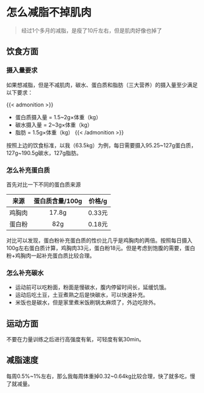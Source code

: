 # 怎么减脂不掉肌肉


> 经过1个多月的减脂，是瘦了10斤左右，但是肌肉好像也掉了<!--more-->

## 饮食方面

### 摄入量要求
如果想减脂，但是不减肌肉，碳水、蛋白质和脂肪（三大营养）的摄入量至少满足以下要求：

{{< admonition >}}
- 蛋白质摄入量 = 1.5~2g×体重（kg）
- 碳水摄入量 = 2~3g×体重（kg）
- 脂肪 = 1.5g×体重（kg）
{{< /admonition >}}

按照上边的饮食标准，以我（63.5kg）为例，每日需要摄入95.25~127g蛋白质，127g~190.5g碳水，127g脂肪。

### 怎么补充蛋白质

首先对比一下不同的蛋白质来源

| 来源   | 蛋白质含量/100g | 价格/g |
| :------: | :---------------: | :------: |
| 鸡胸肉 | 17.8g           | 0.33元 |
| 蛋白粉 | 82g             | 0.18元 | 

对比可以发现，蛋白粉补充蛋白质的性价比几乎是鸡胸肉的两倍。按照每日摄入100g左右蛋白质计算，鸡胸肉33元，蛋白粉18元。但是考虑到饱腹的需要，蛋白粉+鸡胸肉一起补充蛋白质比较合理。

### 怎么补充碳水

- 运动前可以吃粉面，粉面是慢碳水，腹内停留时间长，延缓饥饿。
- 运动后吃土豆，土豆煮熟之后是快碳水，可以快速补充。
- 米饭也是碳水，但是家里煮米饭刷锅太麻烦了，外边吃除外。

## 运动方面

不要在力量训练之后进行高强度有氧，可轻度有氧30min。

## 减脂速度

每周0.5%~1%左右，那么我每周体重掉0.32~0.64kg比较合理，快了就多吃，慢了就减量。
